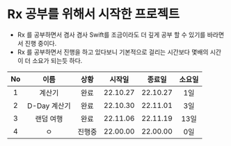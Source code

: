 # Rx 공부를 위해서 시작한 프로젝트

- Rx 를 공부하면서 겸사 겸사 Swift를 조금이라도 더 깊게 공부 할 수 있기를 바라면서 진행 중이다.
- Rx 를 공부하면서 진행을 하고 있다보니 기본적으로 걸리는 시간보다 몇배의 시간이 더 소요가 되는듯 하다.

<div align=center>

|No|이름|상황|시작일|종료일|소요일|
|:-:|:-:|:-:|:-:|:-:|:-:|
|1|계산기|완료|22.10.27|22.10.27|1일|
|2|D-Day 계산기|완료|22.10.30|22.11.01|3일|
|3|랜덤 여행|완료|22.11.06|22.11.19|13일|
|4|ㅇ|진행중|22.00.00|22.00.00|0일|

</div>


